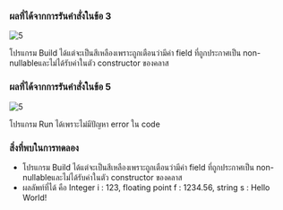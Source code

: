 ### ผลที่ได้จากการรันคำสั่งในข้อ 3
![5](https://github.com/Nitiphum7/03376836-OOP-2566-Lab-06/assets/144196695/c5d6ab5f-c91c-4303-8654-91c5ab6cebe2)


โปรแกรม Build ได้แต่จะเป็นสีเหลืองเพราะถูกเตือนว่ามีค่า field ที่ถูกประกาศเป็น non-nullableและไม่ได้รับค่าในตัว constructor ของคลาส

### ผลที่ได้จากการรันคำสั่งในข้อ 5
![5](https://github.com/Nitiphum7/03376836-OOP-2566-Lab-06/assets/144196695/12553c82-7d01-4848-9e85-ad49cd4ea70b)


โปรแกรม Run ได้เพราะไม่มีปัญหา error ใน code

### สิ่งที่พบในการทดลอง
- โปรแกรม Build ได้แต่จะเป็นสีเหลืองเพราะถูกเตือนว่ามีค่า field ที่ถูกประกาศเป็น non-nullableและไม่ได้รับค่าในตัว constructor ของคลาส
- ผลลัพท์ที่ได้ คือ Integer i : 123, floating point f : 1234.56, string s  : Hello World!
